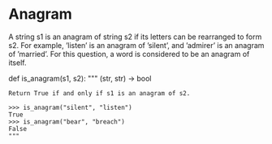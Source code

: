 # Anagram

A string s1 is an anagram of string s2 if its letters can be rearranged to form s2. For example, ’listen’ is an anagram of ’silent’, and ’admirer’ is an anagram of ’married’. For this question, a word is considered to be an anagram of itself.

def is_anagram(s1, s2):
    """ (str, str) -> bool

    Return True if and only if s1 is an anagram of s2.

    >>> is_anagram("silent", "listen")
    True
    >>> is_anagram("bear", "breach")
    False
    """